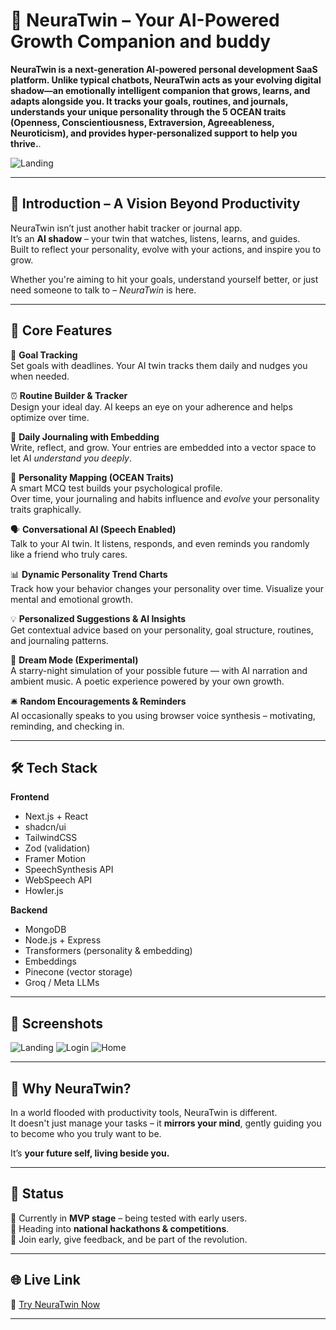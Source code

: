 ﻿# 🌌 NeuraTwin – Your AI-Powered Growth Companion and buddy

**NeuraTwin is a next-generation AI-powered personal development SaaS platform. Unlike typical chatbots, NeuraTwin acts as your evolving digital shadow—an emotionally intelligent companion that grows, learns, and adapts alongside you. It tracks your goals, routines, and journals, understands your unique personality through the 5 OCEAN traits (Openness, Conscientiousness, Extraversion, Agreeableness, Neuroticism), and provides hyper-personalized support to help you thrive.**.

![Landing](https://github.com/ronitrai27/NeuraTwin-2.0/blob/main/frontend/public/show1.png?raw=true)

---

## 🌟 Introduction – A Vision Beyond Productivity

NeuraTwin isn’t just another habit tracker or journal app.  
It’s an **AI shadow** – your twin that watches, listens, learns, and guides.  
Built to reflect your personality, evolve with your actions, and inspire you to grow.

Whether you're aiming to hit your goals, understand yourself better, or just need someone to talk to – *NeuraTwin* is here.

---

## 🚀 Core Features

🔁 **Goal Tracking**  
Set goals with deadlines. Your AI twin tracks them daily and nudges you when needed.

⏰ **Routine Builder & Tracker**  
Design your ideal day. AI keeps an eye on your adherence and helps optimize over time.

📔 **Daily Journaling with Embedding**  
Write, reflect, and grow. Your entries are embedded into a vector space to let AI *understand you deeply*.

🧠 **Personality Mapping (OCEAN Traits)**  
A smart MCQ test builds your psychological profile.  
Over time, your journaling and habits influence and *evolve* your personality traits graphically.

🗣️ **Conversational AI (Speech Enabled)**  
Talk to your AI twin. It listens, responds, and even reminds you randomly like a friend who truly cares.

📊 **Dynamic Personality Trend Charts**  
Track how your behavior changes your personality over time. Visualize your mental and emotional growth.

💡 **Personalized Suggestions & AI Insights**  
Get contextual advice based on your personality, goal structure, routines, and journaling patterns.

🧠 **Dream Mode (Experimental)**  
A starry-night simulation of your possible future — with AI narration and ambient music. A poetic experience powered by your own growth.

🛎️ **Random Encouragements & Reminders**  
AI occasionally speaks to you using browser voice synthesis – motivating, reminding, and checking in.

---


## 🛠 Tech Stack

**Frontend**  
- Next.js + React  
- shadcn/ui  
- TailwindCSS  
- Zod (validation)  
- Framer Motion  
- SpeechSynthesis API  
- WebSpeech API  
- Howler.js  

**Backend**  
- MongoDB  
- Node.js + Express  
- Transformers (personality & embedding)  
- Embeddings  
- Pinecone (vector storage)  
- Groq / Meta LLMs  

---

## 📸 Screenshots


![Landing](https://github.com/ronitrai27/NeuraTwin-2.0/blob/main/frontend/public/show1.png?raw=true)
![Login](https://github.com/ronitrai27/NeuraTwin-2.0/blob/main/frontend/public/shows2.png?raw=true)
![Home](https://github.com/ronitrai27/NeuraTwin-2.0/blob/main/frontend/public/show3.png?raw=true)


---

## 🤖 Why NeuraTwin?

In a world flooded with productivity tools, NeuraTwin is different.  
It doesn't just manage your tasks – it **mirrors your mind**, gently guiding you to become who you truly want to be.

It’s **your future self, living beside you.**

---

## 🧪 Status

🚧 Currently in **MVP stage** – being tested with early users.  
🎯 Heading into **national hackathons & competitions**.  
👥 Join early, give feedback, and be part of the revolution.

---

## 🌐 Live Link

🔗 [Try NeuraTwin Now](https://www.ronitrox.xyz)

---

